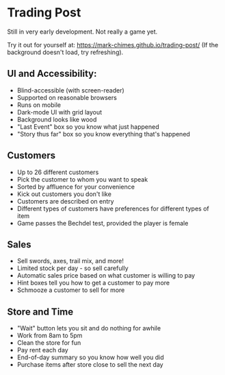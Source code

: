 # Trading Post

Still in very early development. Not really a game yet.

Try it out for yourself at: https://mark-chimes.github.io/trading-post/
(If the background doesn't load, try refreshing).

## UI and Accessibility: 
 * Blind-accessible (with screen-reader)
 * Supported on reasonable browsers
 * Runs on mobile
 * Dark-mode UI with grid layout
 * Background looks like wood
 * "Last Event" box so you know what just happened
 * "Story thus far" box so you know everything that's happened
 
## Customers
 * Up to 26 different customers
 * Pick the customer to whom you want to speak
 * Sorted by affluence for your convenience
 * Kick out customers you don't like
 * Customers are described on entry
 * Different types of customers have preferences for different types of item
 * Game passes the Bechdel test, provided the player is female
 
## Sales
 * Sell swords, axes, trail mix, and more!
 * Limited stock per day - so sell carefully
 * Automatic sales price based on what customer is willing to pay
 * Hint boxes tell you how to get a customer to pay more
 * Schmooze a customer to sell for more

## Store and Time
 * "Wait" button lets you sit and do nothing for awhile
 * Work from 8am to 5pm 
 * Clean the store for fun
 * Pay rent each day
 * End-of-day summary so you know how well you did
 * Purchase items after store close to sell the next day
